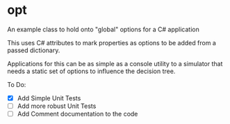 # opt
An example class to hold onto "global" options for a C# application

This uses C# attributes to mark properties as options to be added from a passed
dictionary.

Applications for this can be as simple as a console utility to a simulator that
needs a static set of options to influence the decision tree.

To Do:
- [x] Add Simple Unit Tests
- [ ] Add more robust Unit Tests
- [ ] Add Comment documentation to the code

